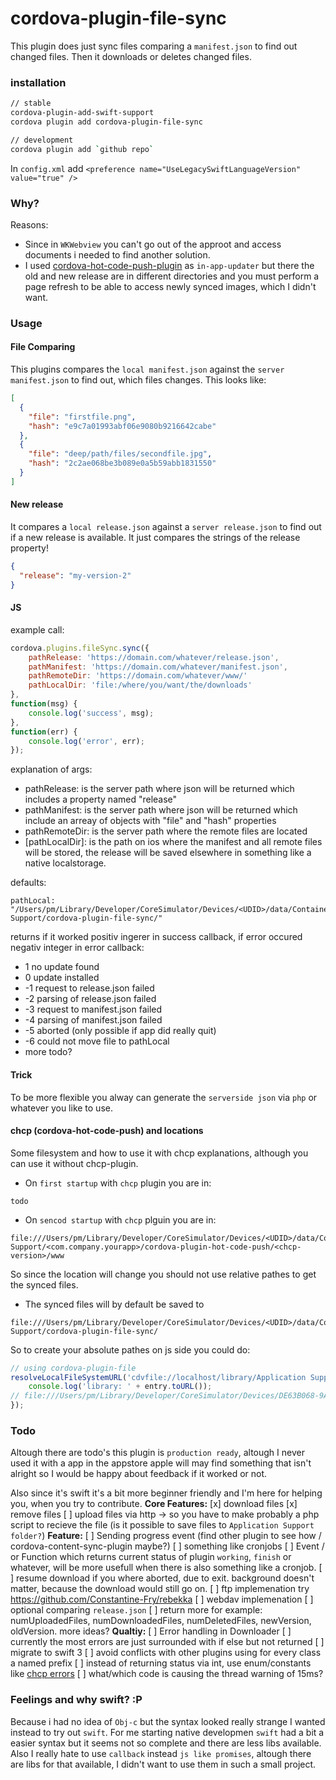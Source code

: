 # cordova-plugin-file-sync
This plugin does just sync files comparing a `manifest.json` to find out changed files. Then it downloads or deletes changed files.

### installation
```sh
// stable
cordova-plugin-add-swift-support
cordova plugin add cordova-plugin-file-sync

// development
cordova plugin add `github repo`
```
In `config.xml` add `<preference name="UseLegacySwiftLanguageVersion" value="true" />`

### Why?
Reasons:
- Since in `WKWebview` you can't go out of the approot and access documents i needed to find another solution.
- I used [cordova-hot-code-push-plugin](https://github.com/nordnet/cordova-hot-code-push/) as `in-app-updater` but there the old and new release are in different directories and you must perform a page refresh to be able to access newly synced images, which I didn't want.

### Usage
#### File Comparing
This plugins compares the `local manifest.json` against the `server manifest.json` to find out, which files changes. This looks like:
```json
[
  {
    "file": "firstfile.png",
    "hash": "e9c7a01993abf06e9080b9216642cabe"
  },
  {
    "file": "deep/path/files/secondfile.jpg",
    "hash": "2c2ae068be3b089e0a5b59abb1831550"
  }
]
```
#### New release
It compares a `local release.json` against a `server release.json` to find out if a new release is available. It just compares the strings of the release property!
```json
{
  "release": "my-version-2"
}
```
#### JS
example call:
```js
cordova.plugins.fileSync.sync({
    pathRelease: 'https://domain.com/whatever/release.json',
    pathManifest: 'https://domain.com/whatever/manifest.json',
    pathRemoteDir: 'https://domain.com/whatever/www/'
    pathLocalDir: 'file:/where/you/want/the/downloads'
},
function(msg) {
    console.log('success', msg);
},
function(err) {
    console.log('error', err);
});
```
explanation of args:
- pathRelease: is the server path where json will be returned which includes a property named "release"
- pathManifest: is the server path where json will be returned which include an arreay of objects with "file" and "hash" properties
- pathRemoteDir: is the server path where the remote files are located
- [pathLocalDir]: is the path on ios where the manifest and all remote files will be stored, the release will be saved elsewhere in something like a native localstorage.

defaults:
```
pathLocal: "/Users/pm/Library/Developer/CoreSimulator/Devices/<UDID>/data/Containers/Data/Application/<UDID>/Library/Application Support/cordova-plugin-file-sync/"
```
returns if it worked positiv ingerer in success callback, if error occured negativ integer in error callback:
- 1 no update found
- 0 update installed 
- -1 request to release.json failed
- -2 parsing of release.json failed
- -3 request to manifest.json failed
- -4 parsing of manifest.json failed
- -5 aborted (only possible if app did really quit)
- -6 could not move file to pathLocal
- more todo?
#### Trick
To be more flexible you alway can generate the `serverside json` via `php` or whatever you like to use.

#### chcp (cordova-hot-code-push) and locations
Some filesystem and how to use it with chcp explanations, although you can use it without chcp-plugin.
- On `first startup` with `chcp` plugin you are in:
```
todo
```

- On `sencod startup` with `chcp` plguin you are in:
```
file:///Users/pm/Library/Developer/CoreSimulator/Devices/<UDID>/data/Containers/Data/Application/<UDID>/Library/Application Support/<com.company.yourapp>/cordova-plugin-hot-code-push/<chcp-version>/www
```
So since the location will change you should not use relative pathes to get the synced files.
- The synced files will by default be saved to
```
file:///Users/pm/Library/Developer/CoreSimulator/Devices/<UDID>/data/Containers/Data/Application/<UDID>/Library/Application Support/cordova-plugin-file-sync/
```
So to create your absolute pathes on js side you could do:
```js
// using cordova-plugin-file
resolveLocalFileSystemURL('cdvfile://localhost/library/Application Support/cordova-plugin-file-sync', function(entry) {
    console.log('library: ' + entry.toURL());
// file:///Users/pm/Library/Developer/CoreSimulator/Devices/DE63B068-9AFF-4803-99EC-CF1E5D6B1A1E/data/Containers/Data/Application/2B0CE97F-797F-4A12-A7CF-30B1EAB3C39E/Library/Application Support/cordova-plugin-file-sync
});
```
### Todo
Altough there are todo's this plugin is `production ready`, altough I never used it with a app in the appstore apple will may find something that isn't alright so I would be happy about feedback if it worked or not.

Also since it's swift it's a bit more beginner friendly and I'm here for helping you, when you try to contribute. 
**Core Features:**
[x] download files 
[x] remove files
[ ] upload files via http -> so you have to make probably a php script to recieve the file (is it possible to save files to  `Application Support folder?`)
**Feature:**
[ ] Sending progress event (find other plugin to see how / cordova-content-sync-plugin maybe?)
[ ] something like cronjobs
[ ] Event / or Function which returns current status of plugin `working`, `finish` or whatever, will be more usefull when there is also something like a cronjob.
[ ] resume download if you where aborted, due to exit. background doesn't matter, because the download would still go on.
[ ] ftp implemenation try https://github.com/Constantine-Fry/rebekka
[ ] webdav implemenation
[ ] optional comparing `release.json`
[ ] return more for example: numUploadedFiles, numDownloadedFiles, numDeletedFiles, newVersion,  oldVersion. more ideas?
**Qualtiy:**
[ ] Error handling in Downloader
[ ] currently the most errors are just surrounded with if else but not returned
[ ] migrate to swift 3
[ ] avoid conflicts with other plugins using for every class a named prefix
[ ] instead of returning status via int, use enum/constants like [chcp errors](https://github.com/nordnet/cordova-hot-code-push/wiki/Error-codes)
[ ] what/which code is causing the thread warning of 15ms?

### Feelings and why swift? :P 
Because i had no idea of `Obj-c` but the syntax looked really strange I wanted instead to try out `swift`. For me starting native developmen `swift` had a bit a easier syntax but it seems not so complete and there are less libs available. Also I really hate to use `callback` instead `js like promises`, altough there are libs for that available, I didn't want to use them in such a small project.